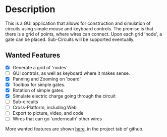 Description
===
This is a GUI application that allows for construction and simulation of
circuits using simple mouse and keyboard controls. The premise is that there is
a grid of points, where wires can connect. Upon each grid 'node', a gate
can be placed. Sub-Circuits will be supported eventually.

Wanted Features
---
- [X] Generate a grid of 'nodes'
- [ ] GUI controls, as well as keyboard where it makes sense.
- [X] Panning and Zooming on 'board'
- [X] Toolbox for simple gates.
- [X] Rotation of simple gates.
- [X] Simulate electric charge going through the circuit
- [ ] Sub-circuits
- [ ] Cross-Platform, including Web
- [ ] Export to picture, video, and code
- [ ] Wires that can go 'underneath' other wires

More wanted features are shown
[here](https://github.com/KaceCottam/WireStructure/projects/1?add_cards_query=is%3Aopen),
in the project tab of github.

